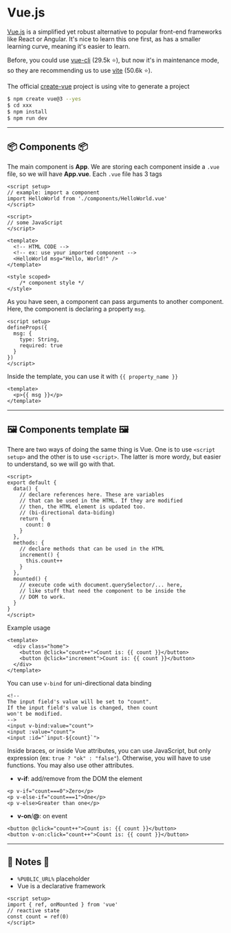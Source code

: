 # Vue.js

<div class="row row-cols-md-2"><div>

[Vue.js](https://vuejs.org/) is a simplified yet robust alternative to popular front-end frameworks like React or Angular. It's nice to learn this one first, as has a smaller learning curve, meaning it's easier to learn.

Before, you could use [vue-cli](https://github.com/vuejs/vue-cli) (29.5k ⭐), but now it's in maintenance mode, so they are recommending us to use [vite](https://vitejs.dev/) (50.6k ⭐).

</div><div>

The official [create-vue](https://github.com/vuejs/create-vue) project is using vite to generate a project

```bash
$ npm create vue@3 --yes
$ cd xxx
$ npm install
$ npm run dev
```
</div></div>

<hr class="sep-both">

## 📦 Components 📦

<div class="row row-cols-md-2"><div>

The main component is **App**. We are storing each component inside a `.vue` file, so we will have **App.vue**. Each `.vue` file has 3 tags

```
<script setup>
// example: import a component
import HelloWorld from './components/HelloWorld.vue'
</script>

<script>
// some JavaScript
</script>

<template>
  <!-- HTML CODE -->
  <!-- ex: use your imported component -->
  <HelloWorld msg="Hello, World!" />
</template>

<style scoped>
    /* component style */
</style>
```
</div><div>

As you have seen, a component can pass arguments to another component. Here, the component is declaring a property `msg`.

```
<script setup>
defineProps({
  msg: {
    type: String,
    required: true
  }
})
</script>
```

Inside the template, you can use it with `{{ property_name }}`

```
<template>
  <p>{{ msg }}</p>
</template>
```

</div></div>

<hr class="sep-both">

## 🖼️ Components template 🖼️

<div class="row row-cols-md-2"><div>

There are two ways of doing the same thing is Vue. One is to use `<script setup>` and the other is to use `<script>`. The latter is more wordy, but easier to understand, so we will go with that.

```
<script>
export default {
  data() {
    // declare references here. These are variables
    // that can be used in the HTML. If they are modified
    // then, the HTML element is updated too.
    // (bi-directional data-biding)
    return {
      count: 0
    }
  },
  methods: {
    // declare methods that can be used in the HTML
    increment() {
      this.count++
    }
  },
  mounted() {
    // execute code with document.querySelector/... here,
    // like stuff that need the component to be inside the
    // DOM to work.
  }
}
</script>
```

Example usage

```
<template>
  <div class="home">
    <button @click="count++">Count is: {{ count }}</button>
    <button @click="increment">Count is: {{ count }}</button>
  </div>
</template>
```
</div><div>

You can use `v-bind` for uni-directional data binding

```
<!--
The input field's value will be set to "count".
If the input field's value is changed, then count
won't be modified.
-->
<input v-bind:value="count">
<input :value="count">
<input :id="`input-${count}`">
```

Inside braces, or inside Vue attributes, you can use JavaScript, but only expression (ex: `true ? "ok" : "false"`). Otherwise, you will have to use functions. You may also use other attributes.

* **v-if**: add/remove from the DOM the element

```
<p v-if="count===0">Zero</p>
<p v-else-if="count===1">One</p>
<p v-else>Greater than one</p>
```

* **v-on**/**@**: on event

```
<button @click="count++">Count is: {{ count }}</button>
<button v-on:click="count++">Count is: {{ count }}</button>
```

</div></div>

<hr class="sep-both">

## 🐏 Notes 🐏

<div class="row row-cols-md-2"><div>

* `%PUBLIC_URL%` placeholder
* Vue is a declarative framework
</div><div>

```
<script setup>
import { ref, onMounted } from 'vue'
// reactive state
const count = ref(0)
</script>
```
</div></div>